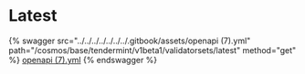 # Latest

{% swagger src="../../../../../../../.gitbook/assets/openapi (7).yml" path="/cosmos/base/tendermint/v1beta1/validatorsets/latest" method="get" %}
[openapi (7).yml](<../../../../../../../.gitbook/assets/openapi (7).yml>)
{% endswagger %}
